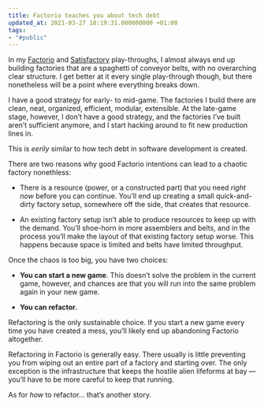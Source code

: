 ```yaml
---
title: Factorio teaches you about tech debt
updated_at: 2021-03-27 10:19:31.000000000 +01:00
tags:
- "#public"
---
```



In my [Factorio](https://www.factorio.com) and [Satisfactory](https://www.satisfactorygame.com) play-throughs, I almost always end up building factories that are a spaghetti of conveyor belts, with no overarching clear structure. I get better at it every single play-through though, but there nonetheless will be a point where everything breaks down.

I have a good strategy for early- to mid-game. The factories I build there are clean, neat, organized, efficient, modular, extensible. At the late-game stage, however, I don’t have a good strategy, and the factories I’ve built aren’t sufficient anymore, and I start hacking around to fit new production lines in.

This is _eerily_ similar to how tech debt in software development is created.

There are two reasons why good Factorio intentions can lead to a chaotic factory nonethless:

* There is a resource (power, or a constructed part) that you need *right now* before you can continue. You’ll end up creating a small quick-and-dirty factory setup, somewhere off the side, that creates that resource.

* An existing factory setup isn’t able to produce resources to keep up with the demand. You’ll shoe-horn in more assemblers and belts, and in the process you’ll make the layout of that existing factory setup worse. This happens because space is limited and belts have limited throughput.

Once the chaos is too big, you have two choices:

* **You can start a new game**. This doesn’t solve the problem in the current game, however, and chances are that you will run into the same problem again in your new game.

* **You can refactor.**

Refactoring is the only sustainable choice. If you start a new game every time you have created a mess, you’ll likely end up abandoning Factorio altogether.

Refactoring in Factorio is generally easy. There usually is little preventing you from wiping out an entire part of a factory and starting over. The only exception is the infrastructure that keeps the hostile alien lifeforms at bay — you’ll have to be more careful to keep that running.

As for *how* to refactor… that’s another story.